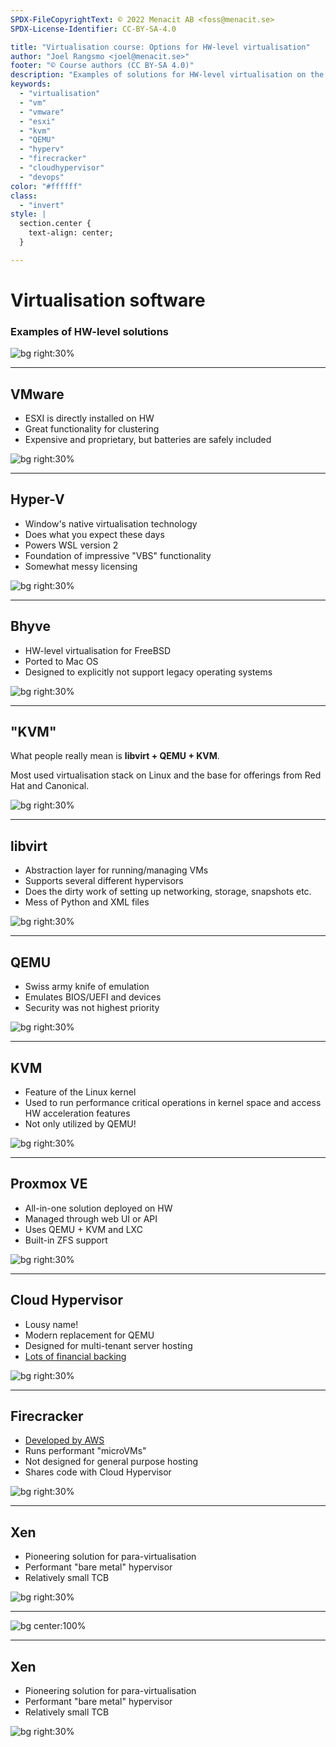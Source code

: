 ```yaml
---
SPDX-FileCopyrightText: © 2022 Menacit AB <foss@menacit.se>
SPDX-License-Identifier: CC-BY-SA-4.0

title: "Virtualisation course: Options for HW-level virtualisation"
author: "Joel Rangsmo <joel@menacit.se>"
footer: "© Course authors (CC BY-SA 4.0)"
description: "Examples of solutions for HW-level virtualisation on the market"
keywords:
  - "virtualisation"
  - "vm"
  - "vmware"
  - "esxi"
  - "kvm"
  - "QEMU"
  - "hyperv"
  - "firecracker"
  - "cloudhypervisor"
  - "devops"
color: "#ffffff"
class:
  - "invert"
style: |
  section.center {
    text-align: center;
  }

---
```

<!-- _footer: "© Course authors (CC BY-SA 4.0) - Image: © ETC Project (CC0 1.0)" -->
# Virtualisation software
### Examples of HW-level solutions

![bg right:30%](images/10-computer_man.jpg)

<!--
- So far everything we've covered applies more or less to both HW-level and OS-level virtualisation

- We've been quite soft and general, this section will be more technical

- Remind students to ask questions if things are unclear
-->

---
<!-- _footer: "© Course authors (CC BY-SA 4.0) - Image: © Martin Fisch (CC BY 2.0)" -->
## VMware
- ESXI is directly installed on HW
- Great functionality for clustering
- Expensive and proprietary, but batteries are safely included

![bg right:30%](images/10-bees.jpg)

<!--
- ESXI is installed on HW just like you would a Linux distribution

- Hypervisor cluster is controlled by vCenter

- Live migration, vSwitch and vSAN makes setting up highly availble hypervisor clusters easy

- Decent choice for SMBs with limited IT staff and high availability requirements

- "No one ever got fired for buying VMware"
-->

---
<!-- _footer: "© Course authors (CC BY-SA 4.0) - Image: © Daniel Oliva Barbero (CC BY 2.0)" -->
## Hyper-V
- Window's native virtualisation technology
- Does what you expect these days
- Powers WSL version 2
- Foundation of impressive "VBS" functionality
- Somewhat messy licensing

![bg right:30%](images/10-vapor_windows.jpg)

<!--
- Built in to Windows

- VM manager (similar to Virtualbox) can be activated as a Windows feature

- Requires Windows 10 Pro/Enterprise or Windows 11 Pro. Included in Windows Server, but you often
need to pay per VMs and/or CPU cores. It's boring.

- Was quite late to enter the game and even later to become a competitive option, but works alright
for both Windows and Linux guests these days

- WSL == Windows Subsystem For Linux, ability to run Linux distros in highly integrated VMs

- Clarify that this applies to WSL version 2, not WSL version 1 which is OS-level virtualisation

- VBS == Virtualisation Based Security, examples are Cred Guard, Drive Guard and old Edge sandbox

- VBS uses security properties provided by virtualisation and related HW features without running
traditional OSes in VMs
-->

---
<!-- _footer: "© Course authors (CC BY-SA 4.0) - Image: © Fandrey (CC BY 2.0)" -->
## Bhyve
- HW-level virtualisation for FreeBSD
- Ported to Mac OS
- Designed to explicitly not support legacy operating systems

![bg right:30%](images/10-beastie.jpg)

<!--
- Mostly anecdotal, bring this up as we've previously talked about jails

- FreeBSD is not so widely used these days, but probably lots of users on the Mac port as it is/was
used for Docker on Mac OS

- By not supporting legacy OSes, less code/complexity is required.

- Less code == less risk for bugs and easier to audit/maintain/change
-->

---
<!-- _footer: "© Course authors (CC BY-SA 4.0) - Image: © Maja Dumat (CC BY 2.0)" -->
## "KVM"
What people really mean is
**libvirt + QEMU + KVM**.  
  
Most used virtualisation stack on Linux and the base for offerings from Red Hat and Canonical.

![bg right:30%](images/10-tunnel.jpg)

<!--
- People use the term KVM incorrectly

- Several different software components make up what people refer to

- For a long while this was the most common solution for virtualisation on Linux servers

- Red Hat makes RHEL (which Centos/Alma Linux/Rocky Linux is based on) and sponsors Fedora

- Canonical makes Ubuntu

Segue: Let's break these components down and see what purpose they serve
-->

---
<!-- _footer: "© Course authors (CC BY-SA 4.0) - Image: © Pedro Ribeiro Simões (CC BY 2.0)" -->
## libvirt
- Abstraction layer for running/managing VMs
- Supports several different hypervisors
- Does the dirty work of setting up networking, storage, snapshots etc.
- Mess of Python and XML files

![bg right:30%](images/10-cables.jpg)

<!--
- If you have used virt-manager or virsh, you've used libvirt

- Most often a client (such as virsh) talks to libvirtd running as a system service

- Handles a lot of the Grunt work, configures routing/NAT rules etc.

- The project shows it's age
-->

---
<!-- _footer: "© Course authors (CC BY-SA 4.0) - Image: © Martin Fisch (CC BY 2.0)" -->
## QEMU
- Swiss army knife of emulation
- Emulates BIOS/UEFI and devices
- Security was not highest priority

![bg right:30%](images/10-mountains.jpg)

<!--
- QEMU is very flexible, it can emulate obscure CPU architectures and ancient floppy devices

- Most OSes expect a BIOS, hardware devices, etc: QEMU emulates several kinds of these depending
on the OS's needs.

- QEMU's primary goal (at least initially) was to be a somewhat fast and very flexible solution
for emulation. These days, it's primarily used to run server VMs in data centers which is quite
far from this initial goal.

- It's a bit like the "Good/Cheap/Fast"-rule, you need lots of code to implement all these
features and options - lots of code means high risk for bugs, worst case security vulnerabilities

- A great example is the "Venom" VM escape vuln (https://en.wikipedia.org/wiki/VENOM), which
affected code used to emulate a floppy device which was enabled in most (every?) guest. Most users
in the current century probably never needed this feature, but it still was available.
-->

---
<!-- _footer: "© Course authors (CC BY-SA 4.0) - Image: © Aka Tman (CC BY 2.0)" -->
## KVM
- Feature of the Linux kernel
- Used to run performance critical operations in kernel space and access HW acceleration features
- Not only utilized by QEMU!

![bg right:30%](images/10-mosaic.jpg)

<!--
- What makes QEMU become fast and usable, fully emulating a CPU and RAM is very slow

- Not only used by QEMU, as we are about to see

Segue: Before we get into other users of KVM, there is a project that only use two of the
components (not libvirt)
-->

---
<!-- _footer: "© Course authors (CC BY-SA 4.0) - Image: © Masahiko Ohkubo (CC BY 2.0)" -->
## Proxmox VE
- All-in-one solution deployed on HW
- Managed through web UI or API
- Uses QEMU + KVM and LXC
- Built-in ZFS support

![bg right:30%](images/10-ascii_x.jpg)

<!--
- Makes use of QEMU and KVM, but not libvirt as it is a bit of a mess

- Basically same installation procedure as for ESXI

- Supports automation through API: Terraform and Ansible can use this

- Besides HW-level VMs it can run lightweight OS-level using LXC, more about that later

- Includes out-of-the-box support for ZFS, which provides great software RAID, snapshots and
data corruption detection among other things

- Supports many of the same clustering features as VMware ESXI, but not nearly as polished

- Great for a similar usecases as ESXI, also for home labs - it's FOSS!
-->

---
<!-- _footer: "© Course authors (CC BY-SA 4.0) - Image: © Edd Thomas (CC BY 2.0)" -->
## Cloud Hypervisor
- Lousy name!
- Modern replacement for QEMU
- Designed for multi-tenant server hosting
- [Lots of financial backing](https://www.cloudhypervisor.org/#Get%20Involved)

![bg right:30%](images/10-nixie_tube.jpg)

<!--
- Initially developed by Intel, but know governed by the Linux Foundation

- Main focus is not to run everything like QEMU, but run modern server OSes

- Supports Linux and since somewhat recently the latest Windows Server

- Priorities are security and performance, not flexibility

- Development is sponsored by several (and in some cases competing companies), such as Intel, ARM,
Microsoft, ByteDance (developers of Tiktok) and Alibaba (probably largest non-US cloud)

- Uses KVM on Linux to make things fast!

- Will likely be a reasonable replacement for libvirt + QEMU for most users soon

Segue: Another user of KVM is Firecracker
-->

---
<!-- _footer: "© Course authors (CC BY-SA 4.0) - Image: © Martin Fisch (CC BY 2.0)" -->
## Firecracker
- [Developed by AWS](https://firecracker-microvm.github.io/#faq)
- Runs performant "microVMs"
- Not designed for general purpose hosting
- Shares code with Cloud Hypervisor

![bg right:30%](images/10-fire.jpg)

<!--
- Firecracker isn't built to run general purpose server operating systems/workloads

- Initially developed for Amazon's FaaS Lambda

- Wanted the speed and low overhead of OS-level virtualisation but security of HW-level

- Both Firecracker and Cloud Hypervisor are written in Rust, which is a language that help
developers make safer and more performant applications. A lot of the low-level code in these
projects share code, resulting in that they make each other better
-->

---
<!-- _footer: "© Course authors (CC BY-SA 4.0) - Image: © Lars Juhl Jensen (CC BY 2.0)" -->
## Xen
- Pioneering solution for para-virtualisation
- Performant "bare metal" hypervisor
- Relatively small TCB

![bg right:30%](images/10-panda.jpg)

<!--
TODO
-->

---
<!-- _footer: "© Course authors (CC BY-SA 4.0) - Image: © Scsami (CC0 1.0)" -->
![bg center:100%](images/10-hypervisor_types.jpg)

<!--
TODO
-->

---
<!-- _footer: "© Course authors (CC BY-SA 4.0) - Image: © Lars Juhl Jensen (CC BY 2.0)" -->
## Xen
- Pioneering solution for para-virtualisation
- Performant "bare metal" hypervisor
- Relatively small TCB

![bg right:30%](images/10-panda.jpg)

<!--
TODO
-->
